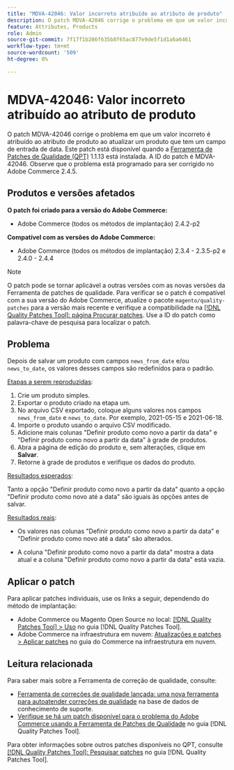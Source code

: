 ```yaml
---
title: "MDVA-42046: Valor incorreto atribuído ao atributo de produto"
description: O patch MDVA-42046 corrige o problema em que um valor incorreto é atribuído ao atributo de produto ao atualizar um produto que tem um campo de entrada de data. Este patch está disponível quando a [Ferramenta de correções de qualidade (QPT)](https://experienceleague.adobe.com/en/docs/commerce-knowledge-base/kb/announcements/commerce-announcements/magento-quality-patches-released-new-tool-to-self-serve-quality-patches) 1.1.13 está instalada. A ID do patch é MDVA-42046. Observe que o problema está programado para ser corrigido no Adobe Commerce 2.4.5.
feature: Attributes, Products
role: Admin
source-git-commit: 7f17f1b286f635b8f65ac877e9de5f1d1a6a6461
workflow-type: tm+mt
source-wordcount: '509'
ht-degree: 0%

---
```


# MDVA-42046: Valor incorreto atribuído ao atributo de produto

O patch MDVA-42046 corrige o problema em que um valor incorreto é atribuído ao atributo de produto ao atualizar um produto que tem um campo de entrada de data. Este patch está disponível quando a [Ferramenta de Patches de Qualidade (QPT)](https://experienceleague.adobe.com/en/docs/commerce-knowledge-base/kb/announcements/commerce-announcements/magento-quality-patches-released-new-tool-to-self-serve-quality-patches) 1.1.13 está instalada. A ID do patch é MDVA-42046. Observe que o problema está programado para ser corrigido no Adobe Commerce 2.4.5.

## Produtos e versões afetados

**O patch foi criado para a versão do Adobe Commerce:**

* Adobe Commerce (todos os métodos de implantação) 2.4.2-p2

**Compatível com as versões do Adobe Commerce:**

* Adobe Commerce (todos os métodos de implantação) 2.3.4 - 2.3.5-p2 e 2.4.0 - 2.4.4

>[!NOTE]
>
>O patch pode se tornar aplicável a outras versões com as novas versões da Ferramenta de patches de qualidade. Para verificar se o patch é compatível com a sua versão do Adobe Commerce, atualize o pacote `magento/quality-patches` para a versão mais recente e verifique a compatibilidade na [[!DNL Quality Patches Tool]: página Procurar patches](https://experienceleague.adobe.com/en/docs/commerce-knowledge-base/kb/announcements/commerce-announcements/magento-quality-patches-released-new-tool-to-self-serve-quality-patches). Use a ID do patch como palavra-chave de pesquisa para localizar o patch.

## Problema

Depois de salvar um produto com campos `news_from_date` e/ou `news_to_date`, os valores desses campos são redefinidos para o padrão.

<u>Etapas a serem reproduzidas</u>:

1. Crie um produto simples.
1. Exportar o produto criado na etapa um.
1. No arquivo CSV exportado, coloque alguns valores nos campos `news_from_date` e `news_to_date`. Por exemplo, 2021-05-15 e 2021-06-18.
1. Importe o produto usando o arquivo CSV modificado.
1. Adicione mais colunas &quot;Definir produto como novo a partir da data&quot; e &quot;Definir produto como novo a partir da data&quot; à grade de produtos.
1. Abra a página de edição do produto e, sem alterações, clique em **Salvar**.
1. Retorne à grade de produtos e verifique os dados do produto.

<u>Resultados esperados</u>:

Tanto a opção &quot;Definir produto como novo a partir da data&quot; quanto a opção &quot;Definir produto como novo até a data&quot; são iguais às opções antes de salvar.

<u>Resultados reais</u>:

* Os valores nas colunas &quot;Definir produto como novo a partir da data&quot; e &quot;Definir produto como novo até a data&quot; são alterados.

* A coluna &quot;Definir produto como novo a partir da data&quot; mostra a data atual e a coluna &quot;Definir produto como novo a partir da data&quot; está vazia.

## Aplicar o patch

Para aplicar patches individuais, use os links a seguir, dependendo do método de implantação:

* Adobe Commerce ou Magento Open Source no local: [[!DNL Quality Patches Tool] > Uso](/help/tools/quality-patches-tool/usage.md) no guia [!DNL Quality Patches Tool].
* Adobe Commerce na infraestrutura em nuvem: [Atualizações e patches > Aplicar patches](https://experienceleague.adobe.com/docs/commerce-cloud-service/user-guide/develop/upgrade/apply-patches.html) no guia do Commerce na infraestrutura em nuvem.

## Leitura relacionada

Para saber mais sobre a Ferramenta de correção de qualidade, consulte:

* [Ferramenta de correções de qualidade lançada: uma nova ferramenta para autoatender correções de qualidade](https://experienceleague.adobe.com/en/docs/commerce-knowledge-base/kb/announcements/commerce-announcements/magento-quality-patches-released-new-tool-to-self-serve-quality-patches) na base de dados de conhecimento de suporte.
* [Verifique se há um patch disponível para o problema do Adobe Commerce usando a Ferramenta de Patches de Qualidade](/help/tools/quality-patches-tool/patches-available-in-qpt/check-patch-for-magento-issue-with-magento-quality-patches.md) no guia [!DNL Quality Patches Tool].

Para obter informações sobre outros patches disponíveis no QPT, consulte [[!DNL Quality Patches Tool]: Pesquisar patches](https://experienceleague.adobe.com/tools/commerce-quality-patches/index.html) no guia [!DNL Quality Patches Tool].
